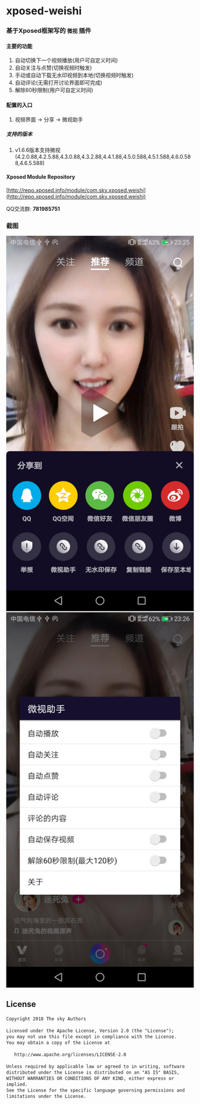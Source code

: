 # xposed-weishi

### 基于Xposed框架写的 `微视` 插件

#### 主要的功能
1. 自动切换下一个视频播放(用户可自定义时间)
2. 自动关注与点赞(切换视频时触发)
3. 手动或自动下载无水印视频到本地(切换视频时触发)
4. 自动评论(无需打开讨论界面即可完成)
5. 解除60秒限制(用户可自定义时间)

#### 配置的入口
1. 视频界面 -> 分享 -> 微视助手

##### 支持的版本
1. v1.6.6版本支持微视(4.2.0.88,4.2.5.88,4.3.0.88,4.3.2.88,4.4.1.88,4.5.0.588,4.5.1.588,4.6.0.588,4.6.5.588)

#### Xposed Module Repository
[http://repo.xposed.info/module/com.sky.xposed.weishi](http://repo.xposed.info/module/com.sky.xposed.weishi)


QQ交流群: __781985751__

### 截图
![截图](screenshot/device-2018-05-12-232604.jpg)
![截图](screenshot/device-2018-05-12-232624.jpg)

## License

    Copyright 2018 The sky Authors

    Licensed under the Apache License, Version 2.0 (the "License");
    you may not use this file except in compliance with the License.
    You may obtain a copy of the License at

       http://www.apache.org/licenses/LICENSE-2.0

    Unless required by applicable law or agreed to in writing, software
    distributed under the License is distributed on an "AS IS" BASIS,
    WITHOUT WARRANTIES OR CONDITIONS OF ANY KIND, either express or implied.
    See the License for the specific language governing permissions and
    limitations under the License.
